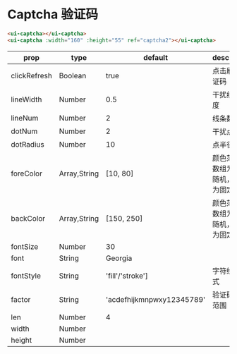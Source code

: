 # Captcha 验证码

<captcha-index></captcha-index>

<code-code>

 ```html
<ui-captcha></ui-captcha>
<ui-captcha :width="160" :height="55" ref="captcha2"></ui-captcha>
 ```
</code-code>


|prop|type|default|description|
|--|--|--|--|
|clickRefresh|Boolean|true|点击刷新验证码|
|lineWidth|Number|0.5|干扰线条宽度|
|lineNum|Number|2|线条数量|
|dotNum|Number|2|干扰点数量|
|dotRadius|Number|10|点半径|
|foreColor|Array,String|[10, 80]|颜色范围，数组为范围随机，字符为固定颜色|
|backColor|Array,String|[150, 250]|颜色范围，数组为范围随机，字符为固定颜色|
|fontSize|Number|30||
|font|String|Georgia||
|fontStyle|String|'fill'/'stroke']|字符绘制方式|
|factor|String|'acdefhijkmnpwxy12345789'|验证码字符范围|
|len|Number|4||
|width|Number|||
|height|Number|||